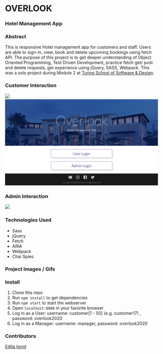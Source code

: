 # OVERLOOK
### Hotel Management App


### Abstract
This is responsive Hotel management app for customers and staff. Users are able to sign-in, view, book and delete upcoming bookings using fetch API. The purpose of this project is to get deeper understanding of Object Oriented Programming, Test Driven Development, practice fetch get/ post and delete requests, get experience using jQuery, SASS, Webpack.
This was a solo project during Module 2 at [Turing School of Software & Design](https://turing.io/).


### Customer Interaction
![](user-interaction.gif)
![1](user1.png)
#### 


### Admin Interaction
![](admin-interaction.gif)


### Technologies Used
- Sass
- jQuery
- Fetch
- ARIA
- Webpack
- Chai Spies

### Project Images / Gifs


### Install
1. Clone this repo
1. Run `npm install` to get dependencies
1. Run `npm start` to start the webserver 
1. Open `localhost:8080` in your favorite browser
1. Log in as a User:  username: customer[1 - 50] (e.g. customer17) , password: overlook2020
1. Log in as a Manager:  username: manager, password: overlook2020

### Contributors
[Edita Ignot](https://github.com/edignot)
